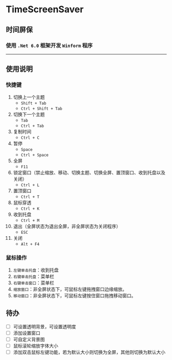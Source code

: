 # TimeScreenSaver
## 时间屏保
### 使用 `.Net 6.0` 框架开发 `Winform` 程序

---

## 使用说明

### 快捷键

1. 切换上一个主题
   - `Shift + Tab`
   - `Ctrl + Shift + Tab`
2. 切换下一个主题
   - `Tab`
   - `Ctrl + Tab`
3. 复制时间
   - `Ctrl + C`
4. 暂停
   - `Space`
   - `Ctrl + Space`
5. 全屏
   - `F11`
6. 锁定窗口（禁止缩放、移动、切换主题、切换全屏、置顶窗口、收到托盘以及关闭）
   - `Ctrl + L`
7. 置顶窗口
   - `Ctrl + T`
8. 鼠标穿透
   - `Ctrl + K`
9. 收到托盘
   - `Ctrl + M`
10. 退出（全屏状态为退出全屏，非全屏状态为关闭程序）
    - `ESC`
11. 关闭
    - `Alt + F4`

### 鼠标操作

1. `左键单击托盘`：收到托盘
2. `右键单击托盘`：菜单栏
3. `右键单击窗口`：菜单栏
4. `缩放窗口`：非全屏状态下，可鼠标左键拖拽窗口边缘缩放。
5. `移动窗口`：非全屏状态下，可鼠标左键按住窗口拖拽移动窗口。

## 待办

- [ ] 可设置透明背景，可设置透明度
- [ ] 添加设置窗口
- [ ] 可自定义背景图
- [ ] 鼠标滚轮缩放字体大小
- [ ] 添加双击鼠标左键功能，若为默认大小则切换为全屏，其他则切换为默认大小